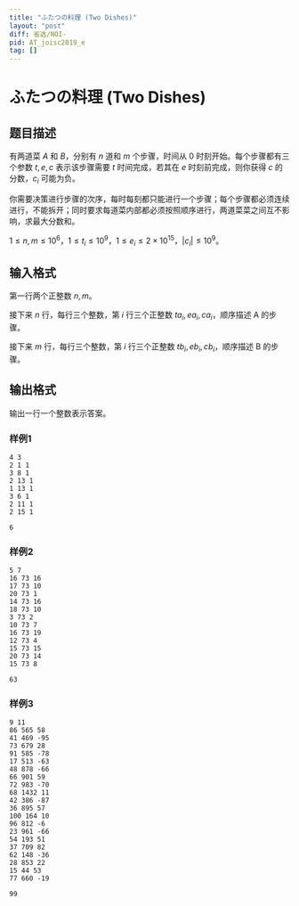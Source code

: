 ```yaml
---
title: "ふたつの料理 (Two Dishes)"
layout: "post"
diff: 省选/NOI-
pid: AT_joisc2019_e
tag: []
---
```


# ふたつの料理 (Two Dishes)

## 题目描述

有两道菜 $A$ 和 $B$，分别有 $n$ 道和 $m$ 个步骤，时间从 $0$ 时刻开始。每个步骤都有三个参数 $t,e,c$ 表示该步骤需要 $t$ 时间完成，若其在 $e$ 时刻前完成，则你获得 $c$ 的分数，$c_i$ 可能为负。

你需要决策进行步骤的次序，每时每刻都只能进行一个步骤；每个步骤都必须连续进行，不能拆开；同时要求每道菜内部都必须按照顺序进行，两道菜菜之间互不影响，求最大分数和。

$1\le n,m\le 10^6$，$1\le t_i\le 10^9$，$1\le e_i\le 2\times 10^{15}$，$|c_i|\le 10^9$。

## 输入格式

第一行两个正整数 $n,m$。

接下来 $n$ 行，每行三个整数，第 $i$ 行三个正整数 $ta_i,ea_i,ca_i$，顺序描述 A 的步骤。

接下来 $m$ 行，每行三个整数，第 $i$ 行三个正整数 $tb_i,eb_i,cb_i$，顺序描述 B 的步骤。

## 输出格式

输出一行一个整数表示答案。

### 样例1

```
4 3
2 1 1
3 8 1
2 13 1
1 13 1
3 6 1
2 11 1
2 15 1
```

```
6
```

### 样例2

```
5 7
16 73 16
17 73 10
20 73 1
14 73 16
18 73 10
3 73 2
10 73 7
16 73 19
12 73 4
15 73 15
20 73 14
15 73 8
```

```
63
```

### 样例3

```
9 11
86 565 58
41 469 -95
73 679 28
91 585 -78
17 513 -63
48 878 -66
66 901 59
72 983 -70
68 1432 11
42 386 -87
36 895 57
100 164 10
96 812 -6
23 961 -66
54 193 51
37 709 82
62 148 -36
28 853 22
15 44 53
77 660 -19
```

```
99
```

